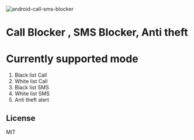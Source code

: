 ![android-call-sms-blocker](https://user-images.githubusercontent.com/38810169/39573439-0499b27c-4ef5-11e8-816f-5678e89070b8.png)

# Call Blocker , SMS Blocker, Anti theft 
# Currently supported mode

1. Black list Call
2. White list Call
3. Black list SMS
4. White list SMS
5. Anti theft alert

License
----

MIT